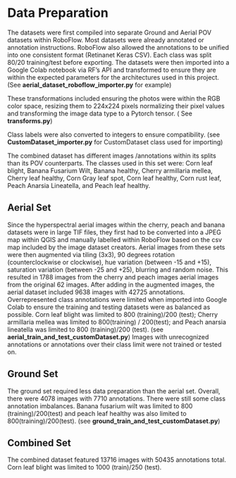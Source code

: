 # Data Preparation
The datasets were first compiled into separate Ground and Aerial POV datasets within RoboFlow. Most datasets were already annotated or annotation instructions. 
RoboFlow also allowed the annotations to be unified into one consistent format (Retinanet Keras CSV). Each class was split 80/20 training/test before exporting. 
The datasets were then imported into a Google Colab notebook via RF’s API and transformed to ensure they are within the expected parameters for the architectures used in this project. (See **aerial_dataset_roboflow_importer.py** for example) 

These transformations included ensuring the photos were within the RGB color space, resizing them to 224x224 pixels normalizing their pixel values and transforming the image data type to a Pytorch tensor. ( See **transforms.py**)

Class labels were also converted to integers to ensure compatibility. (see **CustomDataset_importer.py** for CustomDataset class used for importing)

The combined dataset has different images /annotations within its splits than its POV counterparts.
The classes used in this set were: Corn leaf blight, Banana Fusarium Wilt, Banana healthy, Cherry armillaria mellea, Cherry leaf healthy, Corn Gray leaf spot, Corn leaf healthy, Corn rust leaf, Peach Anarsia Lineatella, and Peach leaf healthy.

## Aerial Set
Since the hyperspectral aerial images within the cherry, peach and banana datasets were in large TIF files, they first had to be converted into a JPEG map within QGIS and manually labelled within RoboFlow based on the csv map included by the image dataset creators.
Aerial images from these sets were then augmented via tiling (3x3), 90 degrees rotation (counterclockwise or clockwise), hue variation (between -15 and +15), saturation variation (between -25 and +25), blurring and random noise. This resulted in 1788 images from the cherry and peach images aerial images from the original 62 images. 
After adding in the augmented images, the aerial dataset included 9638 images with 42725 annotations. 
Overrepresented class annotations were limited when imported into Google Colab to ensure the training and testing datasets were as balanced as possible. 
Corn leaf blight was limited to 800 (training)/200 (test); Cherry armillaria mellea was limited to 800(training) / 200(test); and Peach anarsia lineatella was limited to 800 (training)/200 (test). (see **aerial_train_and_test_customDataset.py**)
Images with unrecognized annotations or annotations over their class limit were not trained or tested on.

## Ground Set
The ground set required less data preparation than the aerial set. Overall, there were 4078 images with 7710 annotations. There were still some class annotation imbalances.
Banana fusarium wilt was limited to 800 (training)/200(test) and peach leaf healthy was also limited to 800(training)/200(test). (see **ground_train_and_test_customDataset.py**)

## Combined Set
The combined dataset featured 13716 images with 50435 annotations total. Corn leaf blight was limited to 1000 (train)/250 (test).

